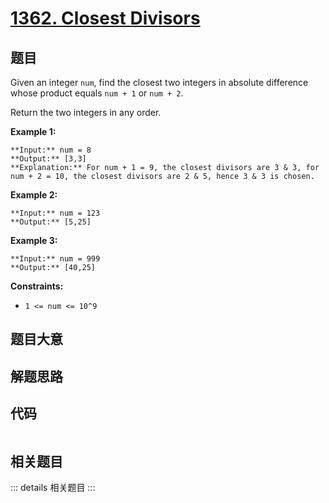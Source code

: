 # [1362. Closest Divisors](https://leetcode.com/problems/closest-divisors)

## 题目

Given an integer `num`, find the closest two integers in absolute difference
whose product equals `num + 1` or `num + 2`.

Return the two integers in any order.



**Example 1:**

    
    
    **Input:** num = 8
    **Output:** [3,3]
    **Explanation:** For num + 1 = 9, the closest divisors are 3 & 3, for num + 2 = 10, the closest divisors are 2 & 5, hence 3 & 3 is chosen.
    

**Example 2:**

    
    
    **Input:** num = 123
    **Output:** [5,25]
    

**Example 3:**

    
    
    **Input:** num = 999
    **Output:** [40,25]
    



**Constraints:**

  * `1 <= num <= 10^9`


## 题目大意

## 解题思路

## 代码

```javascript

```

## 相关题目

::: details 相关题目
:::
